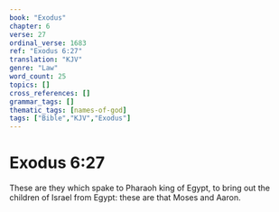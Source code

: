 ```yaml
---
book: "Exodus"
chapter: 6
verse: 27
ordinal_verse: 1683
ref: "Exodus 6:27"
translation: "KJV"
genre: "Law"
word_count: 25
topics: []
cross_references: []
grammar_tags: []
thematic_tags: [names-of-god]
tags: ["Bible","KJV","Exodus"]
---
```


# Exodus 6:27

These are they which spake to Pharaoh king of Egypt, to bring out the children of Israel from Egypt: these are that Moses and Aaron.
